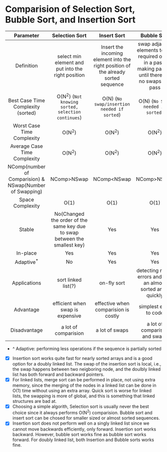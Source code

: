 # Comparision of Selection Sort, Bubble Sort, and Insertion Sort

| Parameter |  Selection Sort | Insert Sort | Bubble Sort | Merge Sort| Quick Sort| 
| :---:     |    :----:       | :---:      | :----:   | :-----:|  :-----:|
| Definition|select min element and put into the right position| Insert the incoming element into the right position of the already sorted sequence| swap adjacent elements to the required order in a pass, making passes until there are no swaps in a pass| Divide and conquer into halves | Using a pivot to divide the dataset, the split can be in any ratio|
|Best Case Time Complexity (sorted)| O(N<sup>2</sup>) (`Not knowing sorted, selection continues`) | O(N) (`No swap/insertion needed if sorted`) | O(N) (`No Swap needed if sorted`)| O(NlogN) | O(NlogN)|
|Worst Case Time Complexity| O(N<sup>2</sup>)|O(N<sup>2</sup>)|O(N<sup>2</sup>)| O(NlogN) |O(NlogN)|
|Average Case Time Complexity|O(N<sup>2</sup>)|O(N<sup>2</sup>)|O(N<sup>2</sup>)| O(NlogN)|O(N<sup>2</sup>)|
|NComp(number of Comparision) & NSwap(Number of Swapping)|NComp>NSwap|NComp<NSwap| NComp>NSwap|NComp>NSwap |NComp>NSwap|
|Space Complexity| O(1) |O(1)|O(1)| O(N)|O(1)|
|Stable|  No(Changed the order of the same key due to swap between the smallest key) | Yes|Yes| Yes| No (Swap changes the order of the same key|
|In-place|Yes|Yes|Yes| No| Yes|
|Adaptive<sup>*</sup>|No|Yes|Yes| No|No|
|Applications| sort linked list(?)|on-fly sort | detecting minor errors and sort an almost sorted array quickly| Best for huge dataset|for huge dataset but not sorted|
|Advantage| efficient when swap is expensive|effective when comparision is costly|simplest easy to code|efficient for large dataset| works well for arrays|
|Disadvantage| a lot of comparision| a lot of swaps| a lot of comparison and swaps|Extra space| Slow for almost sorted dataset|



 - ^  Adaptive: performing less operations if the sequence is partially sorted

 - [x] Insertion sort works quite fast for nearly sorted arrays and is a good option for a doubly linked list. The swap of the insertion sort is local, i.e., the swap happens between two neigboring node, and the doulbly linked list has both forward and backward pointers. 
 - [x] For linked lists, merge sort can be performed in place, not using extra memory, since the merging of the nodes in a linked list can be done in O(1) time without using an extra array.  Quick sort is worse for linked lists, the swapping is more of global, and this is something that linked structures are bad at. 
 - [x] Choosing a simple algorith, Selection sort is usually never the best choice since it always performs O(N<sup>2</sup>) comparision. Bubble sort and insert sort can be chosed for smaller sized or almost sorted sequences.
 - [x] Insertion sort does not perform well on a singly linked list since we cannot move backwards efficiently, only forward. Insertion sort works backward.  However, bubble sort works fine as bubble sort works forward. For doubly linked list, both Insertion and Bubble sorts works fine. 